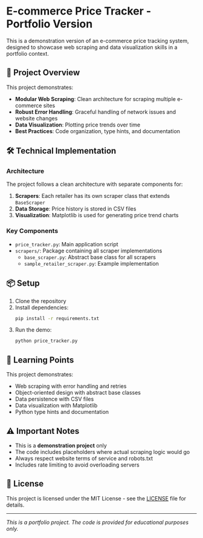 # E-commerce Price Tracker - Portfolio Version

This is a demonstration version of an e-commerce price tracking system, designed to showcase web scraping and data visualization skills in a portfolio context.

## 🚀 Project Overview

This project demonstrates:

- **Modular Web Scraping**: Clean architecture for scraping multiple e-commerce sites
- **Robust Error Handling**: Graceful handling of network issues and website changes
- **Data Visualization**: Plotting price trends over time
- **Best Practices**: Code organization, type hints, and documentation

## 🛠 Technical Implementation

### Architecture

The project follows a clean architecture with separate components for:

1. **Scrapers**: Each retailer has its own scraper class that extends `BaseScraper`
2. **Data Storage**: Price history is stored in CSV files
3. **Visualization**: Matplotlib is used for generating price trend charts

### Key Components

- `price_tracker.py`: Main application script
- `scrapers/`: Package containing all scraper implementations
  - `base_scraper.py`: Abstract base class for all scrapers
  - `sample_retailer_scraper.py`: Example implementation

## 📦 Setup

1. Clone the repository
2. Install dependencies:
   ```bash
   pip install -r requirements.txt
   ```
3. Run the demo:
   ```bash
   python price_tracker.py
   ```

## 🧠 Learning Points

This project demonstrates:

- Web scraping with error handling and retries
- Object-oriented design with abstract base classes
- Data persistence with CSV files
- Data visualization with Matplotlib
- Python type hints and documentation

## ⚠️ Important Notes

- This is a **demonstration project** only
- The code includes placeholders where actual scraping logic would go
- Always respect website terms of service and robots.txt
- Includes rate limiting to avoid overloading servers

## 📝 License

This project is licensed under the MIT License - see the [LICENSE](LICENSE) file for details.

---

*This is a portfolio project. The code is provided for educational purposes only.*
